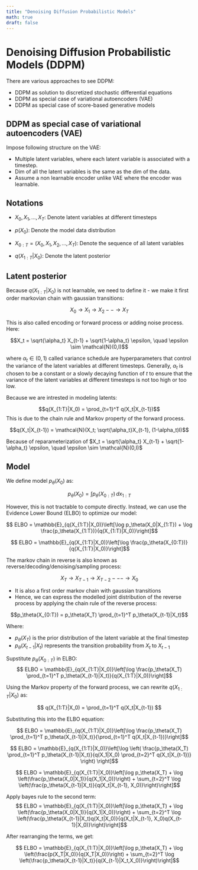 ```yaml
---
title: "Denoising Diffusion Probabilistic Models"
math: true
draft: false
---
```

# Denoising Diffusion Probabilistic Models (DDPM)

There are various approaches to see DDPM:
- DDPM as solution to discretized stochastic differential equations
- DDPM as special case of variational autoencoders (VAE)
- DDPM as special case of score-based generative models


## DDPM as special case of variational autoencoders (VAE)

Impose following structure on the VAE:
- Multiple latent variables, where each latent variable is associated with a timestep.
- Dim of all the latent variables is the same as the dim of the data. 
- Assume a non learnable encoder unlike VAE where the encoder was learnable.

## Notations

- $X_0, X_1, ..., X_T$: Denote latent variables at different timesteps 
- $p(X_0)$: Denote the model data distribution
- $X_{0:T} = (X_0, X_1, X_2, ..., X_T)$: Denote the sequence of all latent variables

- $q(X_{1:T}|X_0)$: Denote the latent posterior

## Latent posterior

Because $q(X_{1:T}|X_0)$ is not learnable, we need to define it - we make it first order markovian chain with gaussian transitions:

$$X_0 \rightarrow X_1 \rightarrow X_2 - - \rightarrow X_T$$

This is also called encoding or forward process or adding noise process. Here:



$$X_t = \sqrt{\alpha_t} X_{t-1} + \sqrt{1-\alpha_t} \epsilon, \quad \epsilon \sim \mathcal{N}(0,I)$$

where $\alpha_t \in (0,1)$ called variance schedule are hyperparameters that control the variance of the latent variables at different timesteps. Generally, $\alpha_t$ is chosen to be a constant or a slowly decaying function of $t$ to ensure that the variance of the latent variables at different timesteps is not too high or too low.

Because we are intrested in modeling latents:

$$q(X_{1:T}|X_0) = \prod_{t=1}^T q(X_t|X_{t-1})$$
This is due to the chain rule and Markov property of the forward process.

$$q(X_t|X_{t-1}) = \mathcal{N}(X_t; \sqrt{\alpha_t}X_{t-1}, (1-\alpha_t)I)$$

Because of reparameterization of $X_t = \sqrt{\alpha_t} X_{t-1} + \sqrt{1-\alpha_t} \epsilon, \quad \epsilon \sim \mathcal{N}(0,I)$

## Model

We define model $p_\theta(X_0)$ as:

$$p_\theta(X_0) = \int p_\theta(X_{0:T}) \, dx_{1:T}$$

However, this is not tractable to compute directly. Instead, we can use the Evidence Lower Bound (ELBO) to optimize our model:

$$ ELBO = \mathbb{E}_{q(X_{1:T}|X_0)}\left[\log p_\theta(X_0|X_{1:T}) + \log \frac{p_\theta(X_{1:T})}{q(X_{1:T}|X_0)}\right]$$


$$ ELBO = \mathbb{E}_{q(X_{1:T}|X_0)}\left[\log \frac{p_\theta(X_{0:T})}{q(X_{1:T}|X_0)}\right]$$

The markov chain in reverse is also known as reverse/decoding/denoising/sampling process:

$$X_T \rightarrow X_{T-1} \rightarrow X_{T-2} - - - \rightarrow X_0$$
- It is also a first order markov chain with gaussian transitions
- Hence, we can express the modelled joint distribution of the reverse process by applying the chain rule of the reverse process:

$$p_\theta(X_{0:T}) = p_\theta(X_T) \prod_{t=1}^T p_\theta(X_{t-1}|X_t)$$

Where:
- $p_\theta(X_T)$ is the prior distribution of the latent variable at the final timestep
- $p_\theta(X_{t-1}|X_t)$ represents the transition probability from $X_t$ to $X_{t-1}$

Supstitute $p_\theta(X_{0:T})$ in ELBO:
$$ ELBO = \mathbb{E}_{q(X_{1:T}|X_0)}\left[\log \frac{p_\theta(X_T) \prod_{t=1}^T p_\theta(X_{t-1}|X_t)}{q(X_{1:T}|X_0)}\right]$$

Using the Markov property of the forward process, we can rewrite $q(X_{1:T}|X_0)$ as:

$$ q(X_{1:T}|X_0) = \prod_{t=1}^T q(X_t|X_{t-1}) $$

Substituting this into the ELBO equation:

$$ ELBO = \mathbb{E}_{q(X_{1:T}|X_0)}\left[\log \frac{p_\theta(X_T) \prod_{t=1}^T p_\theta(X_{t-1}|X_t)}{\prod_{t=1}^T q(X_t|X_{t-1})}\right]$$

$$ ELBO = \mathbb{E}_{q(X_{1:T}|X_0)}\left[\log \left( \frac{p_\theta(X_T) \prod_{t=1}^T p_\theta(X_{t-1}|X_t)}{q(X_1|X_0) \prod_{t=2}^T q(X_t|X_{t-1})} \right) \right]$$

$$ ELBO = \mathbb{E}_{q(X_{1:T}|X_0)}\left[\log p_\theta(X_T) + \log \left(\frac{p_\theta(X_0|X_1)}{q(X_1|X_0)}\right) + \sum_{t=2}^T \log \left(\frac{p_\theta(X_{t-1}|X_t)}{q(X_t|X_{t-1}, X_0)}\right)\right]$$

Apply bayes rule to the second term:
$$ ELBO = \mathbb{E}_{q(X_{1:T}|X_0)}\left[\log p_\theta(X_T) + \log \left(\frac{p_\theta(X_0|X_1)}{q(X_1|X_0)}\right) + \sum_{t=2}^T \log \left(\frac{p_\theta(X_{t-1}|X_t)q(X_t|X_0)}{q(X_t|X_{t-1}, X_0)q(X_{t-1}|X_0)}\right)\right]$$

After rearranging the terms, we get:

$$ ELBO = \mathbb{E}_{q(X_{1:T}|X_0)}\left[\log p_\theta(X_T) + \log \left(\frac{p(X_T|X_0)}{q(X_T|X_0)}\right) + \sum_{t=2}^T \log \left(\frac{p_\theta(X_{t-1}|X_t)}{q(X_{t-1}|X_t,X_0)}\right)\right]$$
































































